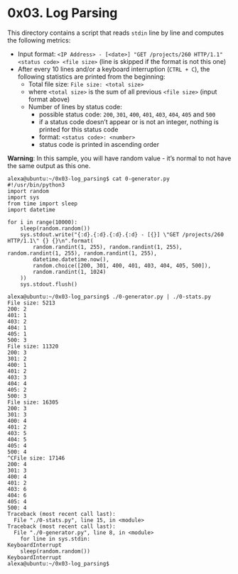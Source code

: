 # 0x03. Log Parsing #
This directory contains a script that reads `stdin` line by line and computes the following metrics:
* Input format: `<IP Address> - [<date>] "GET /projects/260 HTTP/1.1" <status code> <file size>` (line is skipped if the format is not this one)
* After every 10 lines and/or a keyboard interruption (`CTRL + C`), the following statistics are printed from the beginning:
	- Total file size: `File size: <total size>`
	- where `<total size>` is the sum of all previous `<file size>` (input format above)
	- Number of lines by status code:
		* possible status code: `200`, `301`, `400`, `401`, `403`, `404`, `405` and `500`
		* if a status code doesn’t appear or is not an integer, nothing is printed for this status code
		* format: `<status code>: <number>`
		* status code is printed in ascending order


**Warning**: In this sample, you will have random value - it’s normal to not have the same output as this one.
```
alexa@ubuntu:~/0x03-log_parsing$ cat 0-generator.py
#!/usr/bin/python3
import random
import sys
from time import sleep
import datetime

for i in range(10000):
    sleep(random.random())
    sys.stdout.write("{:d}.{:d}.{:d}.{:d} - [{}] \"GET /projects/260 HTTP/1.1\" {} {}\n".format(
        random.randint(1, 255), random.randint(1, 255), random.randint(1, 255), random.randint(1, 255),
        datetime.datetime.now(),
        random.choice([200, 301, 400, 401, 403, 404, 405, 500]),
        random.randint(1, 1024)
    ))
    sys.stdout.flush()

alexa@ubuntu:~/0x03-log_parsing$ ./0-generator.py | ./0-stats.py 
File size: 5213
200: 2
401: 1
403: 2
404: 1
405: 1
500: 3
File size: 11320
200: 3
301: 2
400: 1
401: 2
403: 3
404: 4
405: 2
500: 3
File size: 16305
200: 3
301: 3
400: 4
401: 2
403: 5
404: 5
405: 4
500: 4
^CFile size: 17146
200: 4
301: 3
400: 4
401: 2
403: 6
404: 6
405: 4
500: 4
Traceback (most recent call last):
  File "./0-stats.py", line 15, in <module>
Traceback (most recent call last):
  File "./0-generator.py", line 8, in <module>
    for line in sys.stdin:
KeyboardInterrupt
    sleep(random.random())
KeyboardInterrupt
alexa@ubuntu:~/0x03-log_parsing$ 
```
